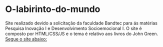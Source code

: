 # O-labirinto-do-mundo
Site realizado devido a solicitação da faculdade Bandtec para ás matérias Pesquisa Inovação I  e Desenvolvimento Socioemocional I. O site é composto por HTML/CSS/JS e o tema é relativo aos livros do John Green. 
[Segue o site abaixo:](https://github.com/mayarafernandes06/O-labirinto-do-mundo.git/index.html)
